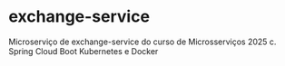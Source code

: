 # exchange-service
Microserviço de exchange-service do curso de Microsserviços 2025 c. Spring Cloud Boot Kubernetes e Docker
